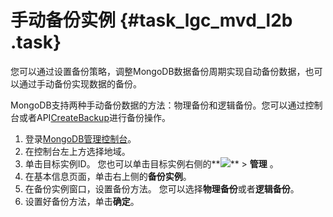 # 手动备份实例 {#task_lgc_mvd_l2b .task}

您可以通过设置备份策略，调整MongoDB数据备份周期实现自动备份数据，也可以通过手动备份实现数据的备份。

MongoDB支持两种手动备份数据的方法：物理备份和逻辑备份。您可以通过控制台或者API[CreateBackup](../../../../intl.zh-CN/API参考/API参考/备份与恢复/CreateBackup.md#)进行备份操作。

1.   登录[MongoDB管理控制台](https://mongodb.console.aliyun.com/#/mongodb/list)。 
2.   在控制台左上方选择地域。 
3.   单击目标实例ID。 您也可以单击目标实例右侧的**![](http://static-aliyun-doc.oss-cn-hangzhou.aliyuncs.com/assets/img/6722/153622655310738_zh-CN.png)** \> **管理** 。
4.   在基本信息页面，单击右上侧的**备份实例**。 
5.  在备份实例窗口，设置备份方法。 您可以选择**物理备份**或者**逻辑备份**。
6.   设置好备份方法，单击**确定**。 

